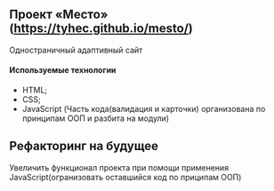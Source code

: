 ## Проект «Место» (https://tyhec.github.io/mesto/)
Одностраничный адаптивный сайт
#### Используемые технологии
  * HTML;
  * CSS;
  * JavaScript (Часть кода(валидация и карточки)  организована по принципам ООП и разбита на модули)
## Рефакторинг на будущее
Увеличить функционал проекта при помощи применения JavaScript(огранизовать оставшийся код по приципам ООП)
